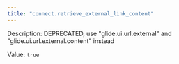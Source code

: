 ```yaml
---
title: "connect.retrieve_external_link_content"
---
```


Description: DEPRECATED, use "glide.ui.url.external" and "glide.ui.url.external.content" instead

Value: `true`